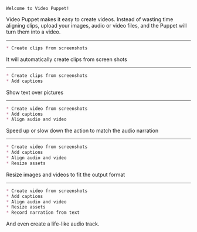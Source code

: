 ```
Welcome to Video Puppet!
```

Video Puppet makes it easy to create videos.  Instead of wasting time aligning
clips, upload your images, audio or video files, and the Puppet will turn them
into a video. 

---

```md
* Create clips from screenshots
```

It will automatically create clips from screen shots

---

```md
* Create clips from screenshots
* Add captions
```

Show text over pictures 

---

```md
* Create video from screenshots
* Add captions
* Align audio and video
```

Speed up or slow down the action to match the audio narration

---

```md
* Create video from screenshots
* Add captions
* Align audio and video
* Resize assets 
```

Resize images and videos to fit the output format

---

```md
* Create video from screenshots
* Add captions
* Align audio and video
* Resize assets 
* Record narration from text
```
      
And even create a life-like audio track.
